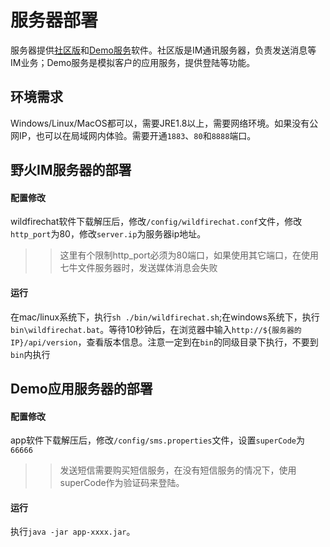# 服务器部署
服务器提供[社区版](https://github.com/wildfirechat/server/releases)和[Demo服务](https://github.com/wildfirechat/app_server/releases)软件。社区版是IM通讯服务器，负责发送消息等IM业务；Demo服务是模拟客户的应用服务，提供登陆等功能。

## 环境需求
Windows/Linux/MacOS都可以，需要JRE1.8以上，需要网络环境。如果没有公网IP，也可以在局域网内体验。需要开通```1883```、```80```和```8888```端口。

## 野火IM服务器的部署
#### 配置修改
wildfirechat软件下载解压后，修改```/config/wildfirechat.conf```文件，修改```http_port```为80，修改```server.ip```为服务器ip地址。
>> 这里有个限制http_port必须为80端口，如果使用其它端口，在使用七牛文件服务器时，发送媒体消息会失败

#### 运行
在mac/linux系统下，执行```sh ./bin/wildfirechat.sh```;在windows系统下，执行```bin\wildfirechat.bat```。等待10秒钟后，在浏览器中输入```http://${服务器的IP}/api/version```，查看版本信息。注意一定到在```bin```的同级目录下执行，不要到```bin```内执行

## Demo应用服务器的部署
#### 配置修改
app软件下载解压后，修改```/config/sms.properties```文件，设置```superCode```为```66666```
>> 发送短信需要购买短信服务，在没有短信服务的情况下，使用superCode作为验证码来登陆。

#### 运行
执行```java -jar app-xxxx.jar```。
